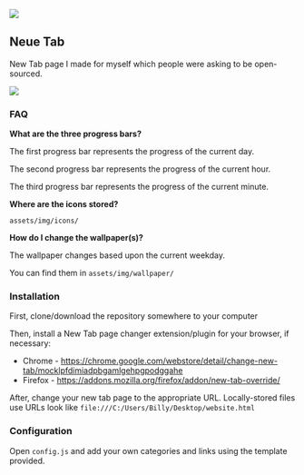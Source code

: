 ![](https://i.imgur.com/44wQ4Mj.jpg)

## Neue Tab

New Tab page I made for myself which people were asking to be open-sourced.

![](https://i.imgur.com/MOwfx2a.gif)

### FAQ

**What are the three progress bars?**

The first progress bar represents the progress of the current day.

The second progress bar represents the progress of the current hour.

The third progress bar represents the progress of the current minute.

**Where are the icons stored?**

`assets/img/icons/`

**How do I change the wallpaper(s)?**

The wallpaper changes based upon the current weekday.

You can find them in `assets/img/wallpaper/`

### Installation

First, clone/download the repository somewhere to your computer

Then, install a New Tab page changer extension/plugin for your browser, if necessary:

* Chrome - https://chrome.google.com/webstore/detail/change-new-tab/mocklpfdimiadpbgamlgehpgpodggahe
* Firefox - https://addons.mozilla.org/firefox/addon/new-tab-override/

After, change your new tab page to the appropriate URL. Locally-stored files use URLs look like `file:///C:/Users/Billy/Desktop/website.html`

### Configuration

Open `config.js` and add your own categories and links using the template provided.
